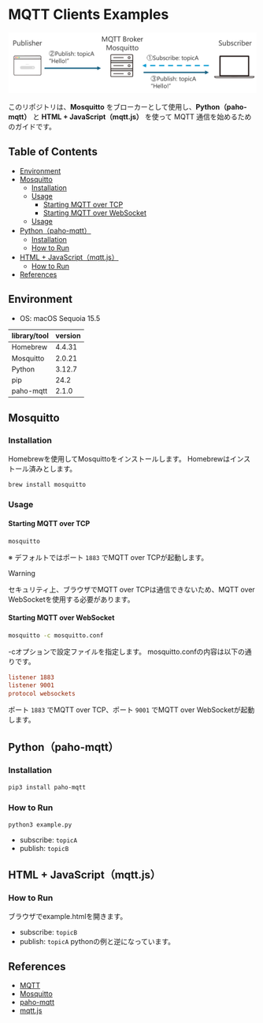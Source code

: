 # MQTT Clients Examples
![mqtt-image](https://github.com/kobayashiry0/mqtt-clients-examples/blob/main/images/mqttexample.png)

このリポジトリは、**Mosquitto** をブローカーとして使用し、**Python（paho-mqtt）** と **HTML + JavaScript（mqtt.js）** を使って MQTT 通信を始めるためのガイドです。

## Table of Contents

- [Environment](#environment)
- [Mosquitto](#mosquitto)
  - [Installation](#installation)
  - [Usage](#usage-1)
    - [Starting MQTT over TCP](#starting-mqtt-over-tcp)
    - [Starting MQTT over WebSocket](#starting-mqtt-over-websocket)
  - [Usage](#usage)
- [Python（paho-mqtt）](#pythonpaho-mqtt)
  - [Installation](#installation-1)
  - [How to Run](#how-to-run)
- [HTML + JavaScript（mqtt.js）](#html--javascriptmqttjs)
  - [How to Run](#how-to-run-1)
- [References](#references)

## Environment
- OS: macOS Sequoia 15.5 

| library/tool | version  |
| --------- | ------ |
| Homebrew | 4.4.31  |
| Mosquitto | 2.0.21 |
| Python    | 3.12.7 |
| pip       | 24.2   |
| paho-mqtt | 2.1.0  |

## Mosquitto

### Installation
Homebrewを使用してMosquittoをインストールします。
Homebrewはインストール済みとします。

```zsh
brew install mosquitto
````

### Usage

#### Starting MQTT over TCP
```zsh
mosquitto
```

※ デフォルトではポート `1883` でMQTT over TCPが起動します。

> [!Warning]
> セキュリティ上、ブラウザでMQTT over TCPは通信できないため、MQTT over WebSocketを使用する必要があります。


#### Starting MQTT over WebSocket
```zsh
mosquitto -c mosquitto.conf
```
-cオプションで設定ファイルを指定します。
mosquitto.confの内容は以下の通りです。

```conf
listener 1883
listener 9001
protocol websockets
```
ポート `1883` でMQTT over TCP、ポート `9001` でMQTT over WebSocketが起動します。 

## Python（paho-mqtt）

### Installation

```zsh
pip3 install paho-mqtt
```

### How to Run
```zsh
python3 example.py
```
* subscribe: `topicA`
* publish: `topicB`

## HTML + JavaScript（mqtt.js）
### How to Run
ブラウザでexample.htmlを開きます。
* subscribe: `topicB`
* publish: `topicA`
pythonの例と逆になっています。

## References
- [MQTT](https://mqtt.org/)
- [Mosquitto](https://mosquitto.org/)
- [paho-mqtt](https://pypi.org/project/paho-mqtt/)
- [mqtt.js](https://github.com/mqttjs)